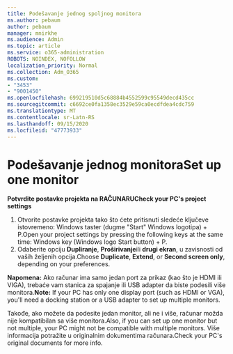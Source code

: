```yaml
---
title: Podešavanje jednog spoljnog monitora
ms.author: pebaum
author: pebaum
manager: mnirkhe
ms.audience: Admin
ms.topic: article
ms.service: o365-administration
ROBOTS: NOINDEX, NOFOLLOW
localization_priority: Normal
ms.collection: Adm_O365
ms.custom:
- "3453"
- "9001450"
ms.openlocfilehash: 699219510d5c68884b4552599c95549decd435cc
ms.sourcegitcommit: c6692ce0fa1358ec3529e59ca0ecdfdea4cdc759
ms.translationtype: MT
ms.contentlocale: sr-Latn-RS
ms.lasthandoff: 09/15/2020
ms.locfileid: "47773933"
---
```

# <a name="set-up-one-monitor"></a><span data-ttu-id="f739e-102">Podešavanje jednog monitora</span><span class="sxs-lookup"><span data-stu-id="f739e-102">Set up one monitor</span></span>

<span data-ttu-id="f739e-103">**Potvrdite postavke projekta na RAČUNARU**</span><span class="sxs-lookup"><span data-stu-id="f739e-103">**Check your PC's project settings**</span></span>

1. <span data-ttu-id="f739e-104">Otvorite postavke projekta tako što ćete pritisnuti sledeće ključeve istovremeno: Windows taster (dugme "Start" Windows logotipa) + P.</span><span class="sxs-lookup"><span data-stu-id="f739e-104">Open your project settings by pressing the following keys at the same time: Windows key (Windows logo Start button) + P.</span></span>
2. <span data-ttu-id="f739e-105">Odaberite opciju **Dupliranje**, **Proširivanje**ili **drugi ekran**, u zavisnosti od vaših željenih opcija.</span><span class="sxs-lookup"><span data-stu-id="f739e-105">Choose **Duplicate**, **Extend**, or **Second screen only**, depending on your preferences.</span></span>

<span data-ttu-id="f739e-106">**Napomena:** Ako računar ima samo jedan port za prikaz (kao što je HDMI ili VIGA), trebaće vam stanica za spajanje ili USB adapter da biste podesili više monitora.</span><span class="sxs-lookup"><span data-stu-id="f739e-106">**Note:** If your PC has only one display port (such as HDMI or VGA), you'll need a docking station or a USB adapter to set up multiple monitors.</span></span>

<span data-ttu-id="f739e-107">Takođe, ako možete da podesite jedan monitor, ali ne i više, računar možda nije kompatibilan sa više monitora.</span><span class="sxs-lookup"><span data-stu-id="f739e-107">Also, if you can set up one monitor but not multiple, your PC might not be compatible with multiple monitors.</span></span> <span data-ttu-id="f739e-108">Više informacija potražite u originalnim dokumentima računara.</span><span class="sxs-lookup"><span data-stu-id="f739e-108">Check your PC's original documents for more info.</span></span>